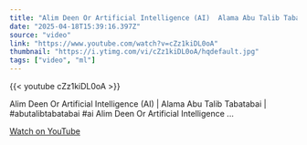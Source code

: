```yaml
---
title: "Alim Deen Or Artificial Intelligence (AI)  Alama Abu Talib Tabatabai  abutalibtabatabai ai"
date: "2025-04-18T15:39:16.397Z"
source: "video"
link: "https://www.youtube.com/watch?v=cZz1kiDL0oA"
thumbnail: "https://i.ytimg.com/vi/cZz1kiDL0oA/hqdefault.jpg"
tags: ["video", "ml"]
---
```


{{< youtube cZz1kiDL0oA >}}

Alim Deen Or Artificial Intelligence (AI) | Alama Abu Talib Tabatabai | #abutalibtabatabai #ai Alim Deen Or Artificial Intelligence ...

[Watch on YouTube](https://www.youtube.com/watch?v=cZz1kiDL0oA)
